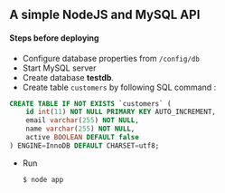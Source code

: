 ## A simple NodeJS and MySQL API
#### Steps before deploying
- Configure database properties from `/config/db`
- Start MySQL server
- Create database __testdb__.
- Create table `customers` by following SQL command :
```sql
CREATE TABLE IF NOT EXISTS `customers` (
    id int(11) NOT NULL PRIMARY KEY AUTO_INCREMENT,
    email varchar(255) NOT NULL,
    name varchar(255) NOT NULL,
    active BOOLEAN DEFAULT false
) ENGINE=InnoDB DEFAULT CHARSET=utf8;
```
- Run
    ```sh
    $ node app
    ```
